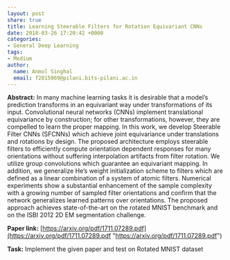```yaml
---
layout: post
share: true
title: Learning Steerable Filters for Rotation Equivariant CNNs
date: 2018-03-26 17:20:42 +0000
categories:
- General Deep Learning
tags:
- Medium
author:
  name: Anmol Singhal
  email: f2015069@pilani.bits-pilani.ac.in
---
```

**Abstract:** In many machine learning tasks it is desirable that a model’s prediction transforms in an equivariant way under transformations of its input. Convolutional neural networks (CNNs) implement translational equivariance by construction; for other transformations, however, they are compelled to learn the proper mapping. In this work, we develop Steerable Filter CNNs (SFCNNs) which achieve joint equivariance under translations and rotations by design. The proposed architecture employs steerable filters to efficiently compute orientation dependent responses for many orientations without suffering interpolation artifacts from filter rotation. We utilize group convolutions which guarantee an equivariant mapping. In addition, we generalize He’s weight initialization scheme to filters which are defined as a linear combination of a system of atomic filters. Numerical experiments show a substantial enhancement of the sample complexity with a growing number of sampled filter orientations and confirm that the network generalizes learned patterns over orientations. The proposed approach achieves state-of-the-art on the rotated MNIST benchmark and on the ISBI 2012 2D EM segmentation challenge.

**Paper link:** [https://arxiv.org/pdf/1711.07289.pdf](https://arxiv.org/pdf/1711.07289.pdf "https://arxiv.org/pdf/1711.07289.pdf")

**Task:** Implement the given paper and test on Rotated MNIST dataset
